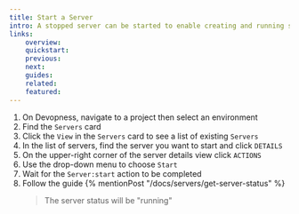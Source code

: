 ```yaml
---
title: Start a Server
intro: A stopped server can be started to enable creating and running server resources such as applications and cron jobs. Start a stopped server to enable your users to connect to its linked resources.
links:
    overview:
    quickstart:
    previous:
    next:
    guides:
    related:
    featured:
---
```


1. On Devopness, navigate to a project then select an environment
1. Find the `Servers` card
1. Click the `View` in the `Servers` card to see a list of existing `Servers`
1. In the list of servers, find the server you want to start and click `DETAILS`
1. On the upper-right corner of the server details view click `ACTIONS`
1. Use the drop-down menu to choose `Start`
1. Wait for the `Server:start` action to be completed
1. Follow the guide {% mentionPost "/docs/servers/get-server-status" %}
    > The server status will be "running"
